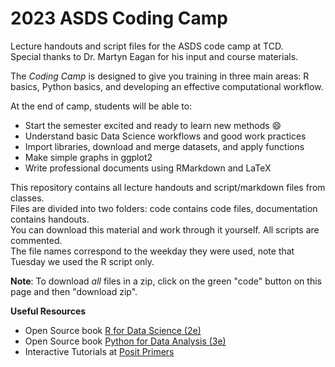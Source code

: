 # 2023 ASDS Coding Camp
Lecture handouts and script files for the ASDS code camp at TCD.\
Special thanks to Dr. Martyn Eagan for his input and course materials.


The *Coding Camp* is designed to give you training in three main areas: R basics, Python basics, and developing an effective computational workflow.

At the end of camp, students will be able to:

- Start the semester excited and ready to learn new methods :smile:
- Understand basic Data Science workflows and good work practices
- Import libraries, download and merge datasets, and apply functions
- Make simple graphs in ggplot2
- Write professional documents using RMarkdown and LaTeX

This repository contains all lecture handouts and script/markdown files from classes.\
Files are divided into two folders: code contains code files, documentation contains handouts.\
You can download this material and work through it yourself. All scripts are commented.\
The file names correspond to the weekday they were used, note that Tuesday we used the R script only.

**Note**: To download *all* files in a zip, click on the green "code" button on this page and then "download zip".

**Useful Resources**

-	Open Source book [R for Data Science (2e) ](https://r4ds.hadley.nz)
-	Open Source book [Python for Data Analysis (3e)](https://wesmckinney.com/book)
-	Interactive Tutorials at [Posit Primers](https://posit.cloud/learn/primers) 

